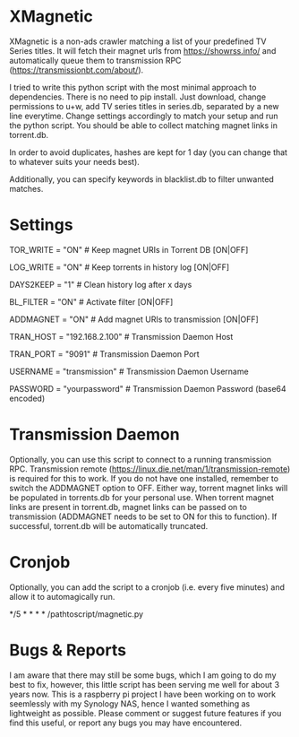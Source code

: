 # XMagnetic
XMagnetic is a non-ads crawler matching a list of your predefined TV Series titles. It will fetch their magnet urls from https://showrss.info/ and automatically queue them to transmission RPC (https://transmissionbt.com/about/).

I tried to write this python script with the most minimal approach to dependencies. There is no need to pip install. Just download, change permissions to u+w, add TV series titles in series.db, separated by a new line everytime. Change settings accordingly to match your setup and run the python script.
You should be able to collect matching magnet links in torrent.db.

In order to avoid duplicates, hashes are kept for 1 day (you can change that to whatever suits your needs best).

Additionally, you can specify keywords in blacklist.db to filter unwanted matches.

# Settings

TOR_WRITE = "ON"                                        # Keep magnet URIs in Torrent DB   [ON|OFF]

LOG_WRITE = "ON"					# Keep torrents in history log     [ON|OFF]

DAYS2KEEP = "1"						# Clean history log after x days

BL_FILTER = "ON"					# Activate filter                  [ON|OFF]

ADDMAGNET = "ON"					# Add magnet URIs to transmission  [ON|OFF]

TRAN_HOST = "192.168.2.100"				# Transmission Daemon Host

TRAN_PORT = "9091"					# Transmission Daemon Port

USERNAME  = "transmission"				# Transmission Daemon Username

PASSWORD  = "yourpassword"				# Transmission Daemon Password (base64 encoded)


# Transmission Daemon
Optionally, you can use this script to connect to a running transmission RPC. Transmission remote (https://linux.die.net/man/1/transmission-remote) is required for this to work.
If you do not have one installed, remember to switch the ADDMAGNET option to OFF. Either way, torrent magnet links will be populated in torrents.db for your personal use.
When torrent magnet links are present in torrent.db, magnet links can be passed on to transmission (ADDMAGNET needs to be set to ON for this to function).
If successful, torrent.db will be automatically truncated.

# Cronjob
Optionally, you can add the script to a cronjob (i.e. every five minutes) and allow it to automagically run.

*/5    *      *      *      *      /pathtoscript/magnetic.py

# Bugs & Reports
I am aware that there may still be some bugs, which I am going to do my best to fix, however, this little script has been serving me well for about 3 years now.
This is a raspberry pi project I have been working on to work seemlessly with my Synology NAS, hence I wanted something as lightweight as possible.
Please comment or suggest future features if you find this useful, or report any bugs you may have encountered.
